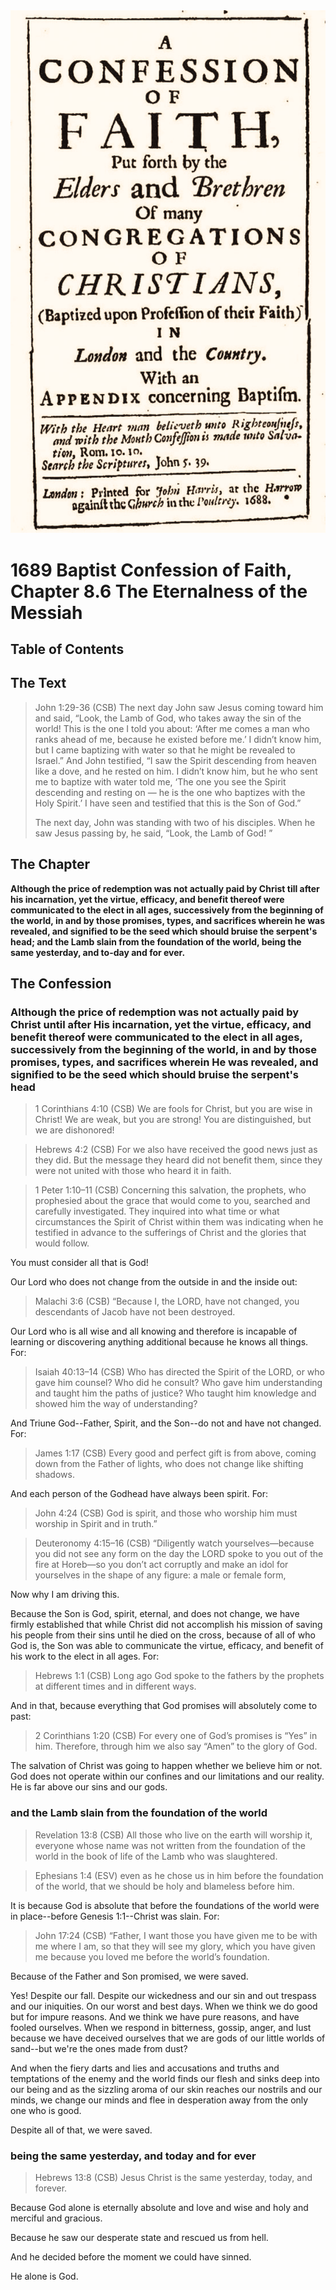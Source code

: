<img class="intro-right" src="../images/art-1689.png">

# 1689 Baptist Confession of Faith, Chapter 8.6 The Eternalness of the Messiah

## Table of Contents

<!-- toc -->

## The Text

>John 1:29-36 (CSB) The next day John saw Jesus coming toward him and said, “Look, the Lamb of God, who takes away the sin of the world! This is the one I told you about: ‘After me comes a man who ranks ahead of me, because he existed before me.’ I didn’t know him, but I came baptizing with water so that he might be revealed to Israel.” And John testified, “I saw the Spirit descending from heaven like a dove, and he rested on him. I didn’t know him, but he who sent me to baptize with water told me, ‘The one you see the Spirit descending and resting on — he is the one who baptizes with the Holy Spirit.’ I have seen and testified that this is the Son of God.”
>
>The next day, John was standing with two of his disciples. When he saw Jesus passing by, he said, “Look, the Lamb of God! ”

## The Chapter

**Although the price of redemption was not actually paid by Christ till after his incarnation, yet the virtue, efficacy, and benefit thereof were communicated to the elect in all ages, successively from the beginning of the world, in and by those promises, types, and sacrifices wherein he was revealed, and signified to be the seed which should bruise the serpent's head; and the Lamb slain from the foundation of the world, being the same yesterday, and to-day and for ever.**

## The Confession

### Although the price of redemption was not actually paid by Christ until after His incarnation, yet the virtue, efficacy, and benefit thereof were communicated to the elect in all ages, successively from the beginning of the world, in and by those promises, types, and sacrifices wherein He was revealed, and signified to be the seed which should bruise the serpent's head

>1 Corinthians 4:10 (CSB) We are fools for Christ, but you are wise in Christ! We are weak, but you are strong! You are distinguished, but we are dishonored!

>Hebrews 4:2 (CSB) For we also have received the good news just as they did. But the message they heard did not benefit them, since they were not united with those who heard it in faith.

>1 Peter 1:10–11 (CSB) Concerning this salvation, the prophets, who prophesied about the grace that would come to you, searched and carefully investigated. They inquired into what time or what circumstances the Spirit of Christ within them was indicating when he testified in advance to the sufferings of Christ and the glories that would follow.

You must consider all that is God!

Our Lord who does not change from the outside in and the inside out:

>Malachi 3:6 (CSB) “Because I, the LORD, have not changed, you descendants of Jacob have not been destroyed.

Our Lord who is all wise and all knowing and therefore is incapable of learning or discovering anything additional because he knows all things. For:

>Isaiah 40:13–14 (CSB) Who has directed the Spirit of the LORD, or who gave him counsel? Who did he consult? Who gave him understanding and taught him the paths of justice? Who taught him knowledge and showed him the way of understanding?

And Triune God--Father, Spirit, and the Son--do not and have not changed. For:

>James 1:17 (CSB) Every good and perfect gift is from above, coming down from the Father of lights, who does not change like shifting shadows.

And each person of the Godhead have always been spirit. For:

>John 4:24 (CSB) God is spirit, and those who worship him must worship in Spirit and in truth.”

>Deuteronomy 4:15–16 (CSB) “Diligently watch yourselves—because you did not see any form on the day the LORD spoke to you out of the fire at Horeb—so you don’t act corruptly and make an idol for yourselves in the shape of any figure: a male or female form,

Now why I am driving this.

Because the Son is God, spirit, eternal, and does not change, we have firmly established that while Christ did not accomplish his mission of saving his people from their sins until he died on the cross, because of all of who God is, the Son was able to communicate the virtue, efficacy, and benefit of his work to the elect in all ages. For:

>Hebrews 1:1 (CSB) Long ago God spoke to the fathers by the prophets at different times and in different ways.

And in that, because everything that God promises will absolutely come to past:

>2 Corinthians 1:20 (CSB) For every one of God’s promises is “Yes” in him. Therefore, through him we also say “Amen” to the glory of God.

The salvation of Christ was going to happen whether we believe him or not. God does not operate within our confines and our limitations and our reality. He is far above our sins and our gods.

### and the Lamb slain from the foundation of the world

>Revelation 13:8 (CSB) All those who live on the earth will worship it, everyone whose name was not written from the foundation of the world in the book of life of the Lamb who was slaughtered.

>Ephesians 1:4 (ESV) even as he chose us in him before the foundation of the world, that we should be holy and blameless before him.

It is because God is absolute that before the foundations of the world were in place--before Genesis 1:1--Christ was slain. For:

>John 17:24 (CSB) “Father, I want those you have given me to be with me where I am, so that they will see my glory, which you have given me because you loved me before the world’s foundation.

Because of the Father and Son promised, we were saved. 

Yes! Despite our fall. Despite our wickedness and our sin and out trespass and our iniquities. On our worst and best days. When we think we do good but for impure reasons. And we think we have pure reasons, and have fooled ourselves. When we respond in bitterness, gossip, anger, and lust because we have deceived ourselves that we are gods of our little worlds of sand--but we're the ones made from dust?

And when the fiery darts and lies and accusations and truths and temptations of the enemy and the world finds our flesh and sinks deep into our being and as the sizzling aroma of our skin reaches our nostrils and our minds, we change our minds and flee in desperation away from the only one who is good.

Despite all of that, we were saved.

### being the same yesterday, and today and for ever

>Hebrews 13:8 (CSB) Jesus Christ is the same yesterday, today, and forever.

Because God alone is eternally absolute and love and wise and holy and merciful and gracious.

Because he saw our desperate state and rescued us from hell.

And he decided before the moment we could have sinned.

He alone is God.
